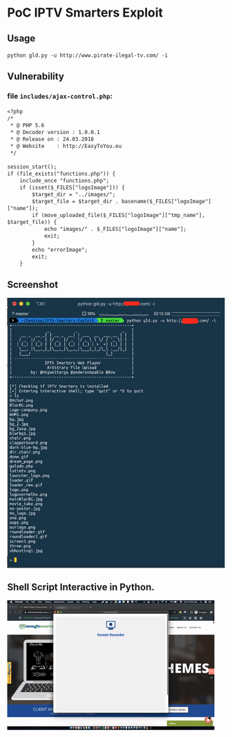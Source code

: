 # PoC IPTV Smarters Exploit

## Usage
`python gld.py -u http://www.pirate-ilegal-tv.com/ -i`


## Vulnerability 

### file `includes/ajax-control.php`:
```
<?php
/*
 * @ PHP 5.6
 * @ Decoder version : 1.0.0.1
 * @ Release on : 24.03.2018
 * @ Website    : http://EasyToYou.eu
 */

session_start();
if (file_exists("functions.php")) {
    include_once "functions.php";
    if (isset($_FILES["logoImage"])) {
        $target_dir = "../images/";
        $target_file = $target_dir . basename($_FILES["logoImage"]["name"]);
        if (move_uploaded_file($_FILES["logoImage"]["tmp_name"], $target_file)) {
            echo "images/" . $_FILES["logoImage"]["name"];
            exit;
        }
        echo "errorImage";
        exit;
    }
 ```

## Screenshot
![screenshot](screenshot.png)

## Shell Script Interactive in Python.
![](CVE-2020-9083.gif)



